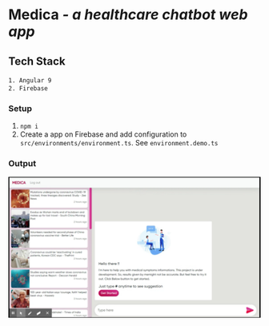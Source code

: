 # Medica _- a healthcare chatbot web app_

## Tech Stack
    1. Angular 9
    2. Firebase

### Setup
1. ```npm i```
2. Create a app on Firebase and add configuration to ```src/environments/environment.ts```. See ```environment.demo.ts```

### Output

[![Watch the video](media/Screenshot.png)](media/Medica.webm)

